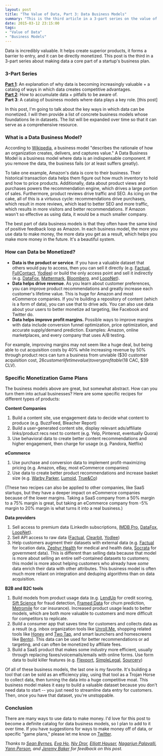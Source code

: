 ```yaml
---
layout: post
title: "The Value of Data, Part 3: Data Business Models"
summary: "This is the third article in a 3-part series on the value of data. It describes various data business models and explains how you can translate a data asset into $$$."
date: 2015-03-12 23:15:00
tags:
- "Value of Data"
- "Business Models"
---
```

Data is incredibly valuable. It helps create superior products, it forms a barrier to entry, and it can be directly monetized. This post is the third in a 3-part series about making data a core part of a startup's business plan.

### 3-Part Series
<a href="{{site.url}}/the-value-of-data-part-1-using-data-as-a-competitive-advantage" target="_blank">**Part 1**</a>: An explanation of why data is becoming increasingly valuable + a catalog of ways in which data creates competitive advantages.  
<a href="{{site.url}}/the-value-of-data-part-2-building-valuable-datasets" target="_blank">**Part 2**</a>: How to accumulate data + pitfalls to be aware of.  
**Part 3**:  A catalog of business models where data plays a key role. [this post]

In this post, I'm going to talk about the key ways in which data can be monetized. I will then provide a list of concrete business models whose foundations lie in datasets. The list will be expanded over time so that it can serve as a comprehensive resource.

### What is a Data Business Model?
According to <a href="http://en.wikipedia.org/wiki/Business_model" target="_blank">Wikipedia</a>, a business model "describes the rationale of how an organization creates, delivers, and captures value." A Data Business Model is a business model where data is an indispensable component. If you remove the data, the business fails (or at least suffers greatly). 

To take one example, Amazon's data is core to their business. Their historical transaction data helps them figure out how much inventory to hold and how to price products. Additionally, data about product views and purchases powers the recommendation engine, which drives a large portion of sales. Furthermore, product reviews drive traffic and SEO. As icing on the cake, all of this is a virtuous cycle: recommendations drive purchases, which result in more reviews, which lead to better SEO and more traffic, which results in more visitors and better recommendations. If Amazon wasn't so effective as using data, it would be a much smaller company.

The best part of data business models is that they often have the same kind of positive feedback loop as Amazon. In each business model, the more you use data to make money, the more data you get as a result, which helps you make more money in the future. It's a beautiful system.

### How can Data be Monetized?

* **Data is the product or service**. If you have a valuable dataset that others would pay to access, then you can sell it directly (e.g. <a href="http://factual.com" target="_blank">Factual</a>, <a href="https://www.fullcontact.com" target="_blank">FullContact</a>, <a href="http://www.yodlee.com" target="_blank">Yodlee</a>) or build the only access point and sell it indirectly (e.g. <a href="http://datafox.co" target="_blank">DataFox</a>, <a href="http://mattermark.com" target="_blank">Mattermark</a>, <a href="http://www.bloomberg.com/professional/" target="_blank">Bloomberg</a>, and <a href="http://www.loopnet.com" target="_blank">LoopNet</a>).
* **Data helps drive revenue**. As you learn about customer preferences, you can improve product recommendations and greatly increase each customer's lifetime value. This is huge for Amazon and most eCommerce companies. If you're building a repository of content (which is a form of data), you can use that to drive ads. You can also use data about your users to better monetize ad targeting, like Facebook and Twitter do.
* **Data helps improve profit margins.** Possible ways to improve margins with data include conversion funnel optimization, price optimization, and accurate supply/demand prediction. Examples: Amazon, online marketplaces, and every company that uses A/B testing.

For example, improving margins may not seem like a huge deal, but being able to cut acquisition costs by 40% while increasing revenue by 50% through product recs can turn a business from unviable ($30 customer acquisition cost, $26 customer lifetime value) to very profitable ($18 CAC, $39 CLV).

### Specific Monetization Game Plans
The business models above are great, but somewhat abstract. How can you turn them into actual businesses? Here are some specific recipes for different types of products:

**Content Companies**

1. Build a content site, use engagement data to decide what content to produce (e.g. BuzzFeed, Bleacher Report)
1. Build a user-generated content site, display relevant ads/affiliate links/product recs next to content (e.g. Yelp, Pinterest, eventually Quora)
1. Use behavioral data to create better content recommendations and higher engagement, then charge for usage (e.g. Pandora, Netflix)

**eCommerce**

1. Use purchase and conversion data to implement profit-maximizing pricing (e.g. Amazon, eBay, most eCommerce companies)
1. Use data to create better product recommendations and increase basket size (e.g. <a href="https://www.warbyparker.com" target="_blank">Warby Parker</a>, <a href="http://lumoid.com" target="_blank">Lumoid</a>, <a href="https://trueandco.com/" target="_blank">True&Co</a>)

(These two recipes can also be applied to other companies, like SaaS startups, but they have a deeper impact on eCommerce companies because of the lower margins. Taking a SaaS company from a 50% margin to a 75% margin is great, but taking an eCommerce company from -5% margin to 20% margin is what turns it into a real business.)

**Data providers**

1. Sell access to premium data (LinkedIn subscriptions, <a href="http://pro.imdb.com" target="_blank">IMDB Pro</a>, <a href="http://datafox.co" target="_blank">DataFox</a>, <a href="http://loopnet.com" target="_blank">LoopNet</a>).
1. Sell API access to raw data (<a href="http://factual.com" target="_blank">Factual</a>, <a href="http://clearbit.com" target="_blank">Clearbit</a>, <a href="http://www.yodlee.com" target="_blank">Yodlee</a>)
1. Help customers augment their datasets with external data (e.g. <a href="http://factual.com" target="_blank">Factual</a> for location data, <a href="https://zephyrhealth.com" target="_blank">Zephyr Health</a> for medical and health data, <a href="http://socrata.com" target="_blank">Socrata</a> for government data). This is different than selling data because that model is more about selling an entire self-contained datasets to customers; this model is more about helping customers who already have *some* data enrich their data with other attributes. This business model is often much more reliant on integration and deduping algorithms than on data acquisition.

**B2B and B2C tools**

1. Build models from product usage data (e.g. <a href="http://lendup.com" target="_blank">LendUp</a> for credit scoring, <a href="http://www.siftscience.com/" target="_blank">Sift Science</a> for fraud detection, <a href="http://framed.io" target="_blank">Framed Data</a> for churn prediction, <a href="https://www.metromile.com/" target="_blank">Metromile</a> for car insurance). Increased product usage leads to better models, which are both more valuable to customers and more difficult for competitors to replicate.
1. Build a consumer app that saves time for customers and collects data as a result (e.g. inbox organization tools like <a href="https://unroll.me" target="_blank">Unroll.Me</a>, shopping related tools like <a href="http://www.joinhoney.com" target="_blank">Honey</a> and <a href="https://twotap.com/" target="_blank">Two Tap</a>, and smart launchers and homescreens like <a href="http://www.bentoapp.com" target="_blank">Bento</a>). This data can be used for better recommendations or ad targeting, and can often be monetized by affiliate fees.
1. Build a SaaS product that makes some industry more efficient, usually through replacing faxes/voicemails/emails with online forms. Use form data to build killer features (e.g. <a href="http://www.flexport.com" target="_blank">Flexport</a>, <a href="http://www.simplelegal.com/" target="_blank">SimpleLegal</a>, <a href="http://sourcery.us/" target="_blank">Sourcery</a>)

Of all of these business models, the last one is my favorite. It's building a tool that can be sold as an efficiency play, using that tool as a Trojan Horse to collect data, then turning the data into a huge competitive moat. This business model makes it easy to build a valuable dataset because you don't need data to start -- you just need to streamline data entry for customers. Then, once you have that dataset, you're unstoppable.

### Conclusion

There are many ways to use data to make money. I'd love for this post to become a definite catalog for data business models, so I plan to add to it over time. If you have suggestions for ways to make money off of data, or specific "game plans," please let me know on <a href="https://twitter.com/lpolovets" target="_blank">Twitter</a>.

*Thanks to <a href="https://twitter.com/sbyrnes" target="_blank">Sean Byrnes</a>, <a href="https://twitter.com/eva_ho" target="_blank">Eva Ho</a>, <a href="https://twitter.com/nivo0o0" target="_blank">Niv Dror</a>, <a href="https://twitter.com/hauspoor" target="_blank">Elliott Hauser</a>, <a href="https://twitter.com/palavalli" target="_blank">Nagarjun Palavalli</a>, <a href="https://twitter.com/troblous" target="_blank">Yann Person</a>, and <a href="https://twitter.com/jhubert" target="_blank">Jeremy Baker</a> for feedback on this post.*